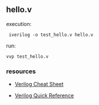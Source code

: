 ## hello.v

execution:
```
 iverilog -o test_hello.v hello.v
```

run:
```
vvp test_hello.v
```

### resources

- [Verilog Cheat Sheet](/02/hello/resources/Verilog_Cheat_Sheet.pdf)

- [Verilog Quick Reference](/02/hello/resources/VerilogQuickRef.pdf) 
